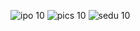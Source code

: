 ![ipo 10](https://github.com/user-attachments/assets/52901ec6-9819-4548-9785-cee4b867d7a1)
![pics 10](https://github.com/user-attachments/assets/77e12893-7fa0-4691-a2d7-e1f4301fb57b)
![sedu 10](https://github.com/user-attachments/assets/ec18ab2f-3a2e-454c-80cf-5cbaef9ea81f)
